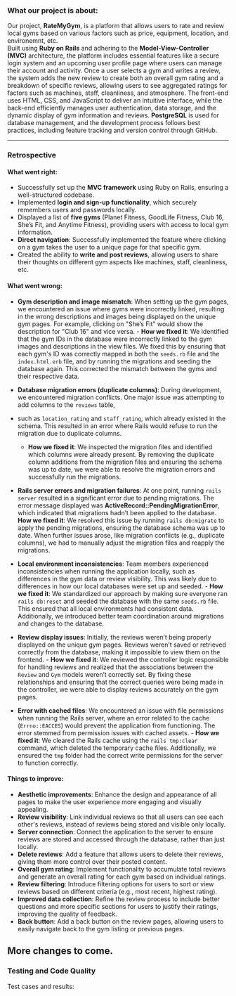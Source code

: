 ### **What our project is about:** 

Our project, **RateMyGym**, is a platform that allows users to rate and review local gyms based on various factors such as price, equipment, location, and environemnt, etc.  
Built using **Ruby on Rails** and adhering to the **Model-View-Controller (MVC)** architecture, the platform includes essential features like a secure login system and an 
upcoming user profile page where users can manage their account and activity. Once a user selects a gym and writes a review, the system adds the new review to create both
an overall gym rating and a breakdown of specific reviews, allowing users to see aggregated ratings for factors such as machines, staff, cleanliness, and atmosphere. 
The front-end uses HTML, CSS, and JavaScript to deliver an intuitive interface, while the back-end efficiently manages user authentication, data storage, and the dynamic 
display of gym information and reviews. **PostgreSQL** is used for database management, and the development process follows best practices, including feature tracking 
and version control through GitHub.

--------------------------------------------------------------------------------------------------------------------------------------------------------------------------------------------
### Retrospective

#### What went right:
- Successfully set up the **MVC framework** using Ruby on Rails, ensuring a well-structured codebase.
- Implemented **login and sign-up functionality**, which securely remembers users and passwords locally.
- Displayed a list of **five gyms** (Planet Fitness, GoodLife Fitness, Club 16, She’s Fit, and Anytime Fitness), providing users with access to local gym information.
- **Direct navigation**: Successfully implemented the feature where clicking on a gym takes the user to a unique page for that specific gym.
- Created the ability to **write and post reviews**, allowing users to share their thoughts on different gym aspects like machines, staff, cleanliness, etc.

#### What went wrong:
- **Gym description and image mismatch**: When setting up the gym pages, we encountered an issue where gyms were incorrectly linked, resulting in the wrong descriptions
  and images being displayed on the unique gym pages. For example, clicking on "She’s Fit" would show the description for "Club 16" and vice versa. 
      - **How we fixed it**: We identified that the gym IDs in the database were incorrectly linked to the gym images and descriptions in the view files. We fixed this
        by ensuring that each gym's ID was correctly mapped in both the `seeds.rb` file and the `index.html.erb` file, and by running the migrations and seeding the database again.
        This corrected the mismatch between the gyms and their respective data.

- **Database migration errors (duplicate columns)**: During development, we encountered migration conflicts. One major issue was attempting to add columns to the `reviews` table,
-  such as `location_rating` and `staff_rating`, which already existed in the schema. This resulted in an error where Rails would refuse to run the migration due to duplicate columns.
      - **How we fixed it**: We inspected the migration files and identified which columns were already present. By removing the duplicate column additions from the migration files
        and ensuring the schema was up to date, we were able to resolve the migration errors and successfully run the migrations.

- **Rails server errors and migration failures**: At one point, running `rails server` resulted in a significant error due to pending migrations. The error message displayed was
  **ActiveRecord::PendingMigrationError**, which indicated that migrations hadn’t been applied to the database.
        **How we fixed it**: We resolved this issue by running `rails db:migrate` to apply the pending migrations, ensuring the database schema was up to date.
        When further issues arose, like migration conflicts (e.g., duplicate columns), we had to manually adjust the migration files and reapply the migrations.

- **Local environment inconsistencies**: Team members experienced inconsistencies when running the application locally, such as differences in the gym data or review visibility.
   This was likely due to differences in how our local databases were set up and seeded.
      - **How we fixed it**: We standardized our approach by making sure everyone ran `rails db:reset` and seeded the database with the same `seeds.rb` file. This ensured that
         all local environments had consistent data. Additionally, we introduced better team coordination around migrations and changes to the database.

- **Review display issues**: Initially, the reviews weren’t being properly displayed on the unique gym pages. Reviews weren’t saved or retrieved correctly from the database,
   making it impossible to view them on the frontend.
      - **How we fixed it**: We reviewed the controller logic responsible for handling reviews and realized that the associations between the `Review` and `Gym` models weren’t
        correctly set. By fixing these relationships and ensuring that the correct queries were being made in the controller, we were able to display reviews accurately on the gym pages.

- **Error with cached files**: We encountered an issue with file permissions when running the Rails server, where an error related to the cache (`Errno::EACCES`) would prevent
  the application from functioning. The error stemmed from permission issues with cached assets.
      - **How we fixed it**: We cleared the Rails cache using the `rails tmp:clear` command, which deleted the temporary cache files. Additionally, we ensured the `tmp` folder
        had the correct write permissions for the server to function correctly.

#### Things to improve:
- **Aesthetic improvements**: Enhance the design and appearance of all pages to make the user experience more engaging and visually appealing.
- **Review visibility**: Link individual reviews so that all users can see each other's reviews, instead of reviews being stored and visible only locally.
- **Server connection**: Connect the application to the server to ensure reviews are stored and accessed through the database, rather than just locally.
- **Delete reviews**: Add a feature that allows users to delete their reviews, giving them more control over their posted content.
- **Overall gym rating**: Implement functionality to accumulate total reviews and generate an overall rating for each gym based on individual ratings.
- **Review filtering**: Introduce filtering options for users to sort or view reviews based on different criteria (e.g., most recent, highest rating).
- **Improved data collection**: Refine the review process to include better questions and more specific sections for users to justify their ratings, improving the quality of feedback.
- **Back button**: Add a back button on the review pages, allowing users to easily navigate back to the gym listing or previous pages.

More changes to come. 
---------------------------------------------------------------------------------------------------------------------------------------------------------------------------------------

### Testing and Code Quality

Test cases and results: 


